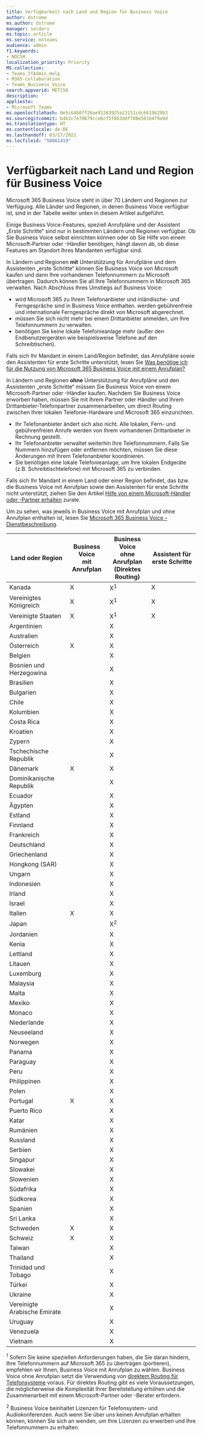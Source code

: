 ```yaml
---
title: Verfügbarkeit nach Land und Region für Business Voice
author: dstrome
ms.author: dstrome
manager: serdars
ms.topic: article
ms.service: msteams
audience: admin
f1.keywords:
- NOCSH
localization_priority: Priority
MS.collection:
- Teams_ITAdmin_Help
- M365-collaboration
- Teams_Business_Voice
search.appverid: MET150
description: ''
appliesto:
- Microsoft Teams
ms.openlocfilehash: 0e5c64b8ff26ae91263925a23151cdc6619b29b3
ms.sourcegitcommit: b4b2c7e79679cce6cf5f863ddf708e50164f9a9d
ms.translationtype: HT
ms.contentlocale: de-DE
ms.lasthandoff: 03/17/2021
ms.locfileid: "50861419"
---
```

# <a name="country-and-region-availability-for-business-voice"></a>Verfügbarkeit nach Land und Region für Business Voice

Microsoft 365 Business Voice steht in über 70 Ländern und Regionen zur Verfügung. Alle Länder und Regionen, in denen Business Voice verfügbar ist, sind in der Tabelle weiter unten in diesem Artikel aufgeführt.

Einige Business Voice-Features, speziell Anrufpläne und der Assistent „Erste Schritte“ sind nur in bestimmten Ländern und Regionen verfügbar. Ob Sie Business Voice selbst einrichten können oder ob Sie Hilfe von einem Microsoft-Partner oder -Händler benötigen, hängt davon ab, ob diese Features am Standort Ihres Mandanten verfügbar sind.

In Ländern und Regionen **mit** Unterstützung für Anrufpläne und dem Assistenten „erste Schritte“ können Sie Business Voice von Microsoft kaufen und dann Ihre vorhandenen Telefonnummern zu Microsoft übertragen. Dadurch können Sie all Ihre Telefonnummern in Microsoft 365 verwalten. Nach Abschluss Ihres Umstiegs auf Business Voice:

- wird Microsoft 365 zu Ihrem Telefonanbieter und inländische- und Ferngespräche sind in Business Voice enthalten.  werden gebührenfreie und internationale Ferngespräche direkt von Microsoft abgerechnet.
- müssen Sie sich nicht mehr bei einem Drittanbieter anmelden, um Ihre Telefonnummern zu verwalten.
- benötigen Sie keine lokale Telefonieanlage mehr (außer den Endbenutzergeräten wie beispielsweise Telefone auf den Schreibtischen).

Falls sich Ihr Mandant in einem Land/Region befindet, das Anrufpläne sowie den Assistenten für erste Schritte unterstützt, lesen Sie [Was benötige ich für die Nutzung von Microsoft 365 Business Voice mit einem Anrufplan?](what-to-buy.md)

In Ländern und Regionen **ohne** Unterstützung für Anrufpläne und den Assistenten „erste Schritte“ müssen Sie Business Voice von einem Microsoft-Partner oder -Händler kaufen. Nachdem Sie Business Voice erworben haben, müssen Sie mit Ihrem Partner oder Händler und Ihrem Drittanbieter-Telefonpartner zusammenarbeiten, um direct Routing zwischen Ihrer lokalen Telefonie-Hardware und Microsoft 365 einzurichten.

- Ihr Telefonanbieter ändert sich also nicht. Alle lokalen, Fern- und gebührenfreien Anrufe werden von Ihrem vorhandenen Drittanbieter in Rechnung gestellt.
- Ihr Telefonanbieter verwaltet weiterhin Ihre Telefonnummern. Falls Sie Nummern hinzufügen oder entfernen möchten, müssen Sie diese Änderungen mit Ihrem Telefonanbieter koordinieren.
- Sie benötigen eine lokale Telefonieanlage, um Ihre lokalen Endgeräte (z.B. Schreibtischtelefone) mit Microsoft 365 zu verbinden.

Falls sich Ihr Mandant in einem Land oder einer Region befindet, das bzw. die Business Voice mit Anrufplan sowie den Assistenten für erste Schritte nicht unterstützt, ziehen Sie den Artikel [Hilfe von einem Microsoft-Händler oder -Partner erhalten](reseller-partner-support.md) zurate.

Um zu sehen, was jeweils in Business Voice mit Anrufplan und ohne Anrufplan enthalten ist, lesen Sie [Microsoft 365 Business Voice – Dienstbeschreibung](https://docs.microsoft.com/office365/servicedescriptions/microsoft-365-business-voice-service-description).


| Land oder Region    | Business Voice<br> mit Anrufplan | Business Voice<br> ohne Anrufplan<br>(Direktes Routing) | Assistent für erste Schritte |
|----------------------|--------------------------------------|-------------------------------------------------------------|------------------------|
| Kanada               | X                                    | X<sup>1</sup>                                               | X                      |
| Vereinigtes Königreich       | X                                    | X<sup>1</sup>                                               | X                      |
| Vereinigte Staaten        | X                                    | X<sup>1</sup>                                               | X                      |
| Argentinien            |                                      | X                                                           |                        |
| Australien            |                                      | X                                                           |                        |
| Österreich              | X                                    | X                                                           |                        |
| Belgien              |                                      | X                                                           |                        |
| Bosnien und Herzegowina |                                      | X                                                           |                        |
| Brasilien               |                                      | X                                                           |                        |
| Bulgarien             |                                      | X                                                           |                        |
| Chile                |                                      | X                                                           |                        |
| Kolumbien             |                                      | X                                                           |                        |
| Costa Rica           |                                      | X                                                           |                        |
| Kroatien              |                                      | X                                                           |                        |
| Zypern               |                                      | X                                                           |                        |
| Tschechische Republik       |                                      | X                                                           |                        |
| Dänemark              | X                                    | X                                                           |                        |
| Dominikanische Republik   |                                      | X                                                           |                        |
| Ecuador              |                                      | X                                                           |                        |
| Ägypten                |                                      | X                                                           |                        |
| Estland              |                                      | X                                                           |                        |
| Finnland              |                                      | X                                                           |                        |
| Frankreich               |                                      | X                                                           |                        |
| Deutschland              |                                      | X                                                           |                        |
| Griechenland               |                                      | X                                                           |                        |
| Hongkong (SAR)        |                                      | X                                                           |                        |
| Ungarn              |                                      | X                                                           |                        |
| Indonesien            |                                      | X                                                           |                        |
| Irland              |                                      | X                                                           |                        |
| Israel               |                                      | X                                                           |                        |
| Italien                | X                                    | X                                                           |                        |
| Japan                |                                      | X<sup>2</sup>                                               |                        |
| Jordanien               |                                      | X                                                           |                        |
| Kenia                |                                      | X                                                           |                        |
| Lettland               |                                      | X                                                           |                        |
| Litauen            |                                      | X                                                           |                        |
| Luxemburg           |                                      | X                                                           |                        |
| Malaysia             |                                      | X                                                           |                        |
| Malta                |                                      | X                                                           |                        |
| Mexiko               |                                      | X                                                           |                        |
| Monaco               |                                      | X                                                           |                        |
| Niederlande          |                                      | X                                                           |                        |
| Neuseeland          |                                      | X                                                           |                        |
| Norwegen               |                                      | X                                                           |                        |
| Panama               |                                      | X                                                           |                        |
| Paraguay             |                                      | X                                                           |                        |
| Peru                 |                                      | X                                                           |                        |
| Philippinen          |                                      | X                                                           |                        |
| Polen               |                                      | X                                                           |                        |
| Portugal             | X                                    | X                                                           |                        |
| Puerto Rico          |                                      | X                                                           |                        |
| Katar                |                                      | X                                                           |                        |
| Rumänien              |                                      | X                                                           |                        |
| Russland               |                                      | X                                                           |                        |
| Serbien               |                                      | X                                                           |                        |
| Singapur            |                                      | X                                                           |                        |
| Slowakei             |                                      | X                                                           |                        |
| Slowenien             |                                      | X                                                           |                        |
| Südafrika         |                                      | X                                                           |                        |
| Südkorea          |                                      | X                                                           |                        |
| Spanien                |                                      | X                                                           |                        |
| Sri Lanka            |                                      | X                                                           |                        |
| Schweden               | X                                    | X                                                           |                        |
| Schweiz          | X                                    | X                                                           |                        |
| Taiwan               |                                      | X                                                           |                        |
| Thailand             |                                      | X                                                           |                        |
| Trinidad und Tobago  |                                      | X                                                           |                        |
| Türkei               |                                      | X                                                           |                        |
| Ukraine              |                                      | X                                                           |                        |
| Vereinigte Arabische Emirate |                                      | X                                                           |                        |
| Uruguay              |                                      | X                                                           |                        |
| Venezuela            |                                      | X                                                           |                        |
| Vietnam              |                                      | X                                                           |                        |

<sup>1</sup> Sofern Sie keine speziellen Anforderungen haben, die Sie daran hindern, Ihre Telefonnummern auf Microsoft 365 zu übertragen (portieren), empfehlen wir Ihnen, Business Voice mit Anrufplan zu wählen. Business Voice ohne Anrufplan setzt die Verwendung von [direktem Routing für Telefonsysteme](../direct-routing-landing-page.md) voraus. Für direktes Routing gibt es viele Voraussetzungen, die möglicherweise die Komplexität Ihrer Bereitstellung erhöhen und die Zusammenarbeit mit einem Microsoft-Partner oder -Berater erfordern.

<sup>2</sup> Business Voice beinhaltet Lizenzen für Telefonsystem- und Audiokonferenzen. Auch wenn Sie über uns keinen Anrufplan erhalten können, können Sie sich an <Softbank> wenden, um Ihre Lizenzen zu erwerben und Ihre Telefonnummern zu erhalten.
